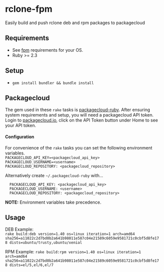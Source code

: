 # rclone-fpm
Easily build and push rclone deb and rpm packages to packagecloud

## Requirements
* See [fpm](http://fpm.readthedocs.io/en/latest/installing.html) requirements for your OS.
* Ruby >= 2.3

## Setup
* `gem install bundler && bundle install`

## Packagecloud
The gem used in these `rake` tasks is [packagecloud-ruby](https://github.com/computology/packagecloud-ruby). 
After ensuring system requirements and setup, you will need a packagecloud API token. 
Login to [packagecloud.io](https://packagecloud.io/), click on the API Token button under Home to see your API token.

#### Configuration
For convenience of the `rake` tasks you can set the following environment variables.  
`PACKAGECLOUD_API_KEY=<packagecloud_api_key>`  
`PACKAGECLOUD_USERNAME=<username>`  
`PACKAGECLOUD_REPOSITORY: <packagecloud_repository>`
  
Alternatively create `~/.packagecloud-ruby` with...  
  ```
    PACKAGECLOUD_API_KEY: <packagecloud_api_key>
    PACKAGECLOUD_USERNAME: <username>
    PACKAGECLOUD_REPOSITORY: <packagecloud_repository>
  ```

**NOTE:** Environment variables take precedence.

## Usage
DEB Example:   
`rake build:deb version=1.40 os=linux iteration=1 arch=amd64 sha256=a11022c2d7bd0b2a641b98011e587c04e21589c6059e9581721c0cbf5d8fe178 dists=ubuntu/trusty,ubuntu/xenial`

RPM Example:
`rake build:rpm version=1.40 os=linux iteration=1 arch=amd64 sha256=a11022c2d7bd0b2a641b98011e587c04e21589c6059e9581721c0cbf5d8fe178 dists=el/5,el/6,el/7`
